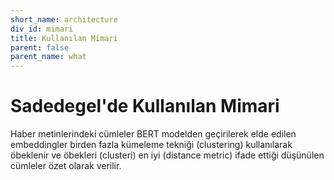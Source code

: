 ```yaml
---
short_name: architecture
div_id: mimari
title: Kullanılan Mimari
parent: false
parent_name: what
---
```


# **Sadedegel**'de Kullanılan Mimari

Haber metinlerindeki cümleler BERT modelden geçirilerek elde edilen embeddingler birden fazla kümeleme tekniği (clustering) kullanılarak öbeklenir ve öbekleri (clusteri) en iyi (distance metric) ifade ettiği düşünülen cümleler özet olarak verilir.
